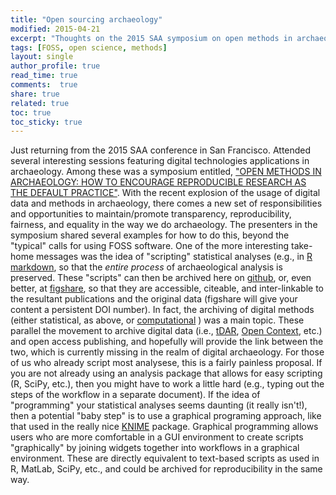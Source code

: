 ```yaml
---
title: "Open sourcing archaeology"
modified: 2015-04-21
excerpt: "Thoughts on the 2015 SAA symposium on open methods in archaeology"
tags: [FOSS, open science, methods]
layout: single
author_profile: true
read_time: true
comments:  true
share: true
related: true
toc: true
toc_sticky: true
---
```


Just returning from the 2015 SAA conference in San Francisco. Attended several interesting sessions featuring digital technologies applications in archaeology. Among these was a symposium entitled, ["OPEN METHODS IN ARCHAEOLOGY: HOW TO ENCOURAGE REPRODUCIBLE RESEARCH AS THE DEFAULT PRACTICE"](https://github.com/benmarwick/SAA2015-Open-Methods). With the recent explosion of the usage of digital data and methods in archaeology, there comes a new set of responsibilities and opportunities to maintain/promote transparency, reproducibility, fairness, and equality in the way we do archaeology. The presenters in the symposium shared several examples for how to do this, beyond the "typical" calls for using FOSS software. One of the more interesting take-home messages was the idea of "scripting" statistical analyses (e.g., in [R markdown](http://rmarkdown.rstudio.com/), so that the *entire process* of archaeological analysis is preserved. These "scripts" can then be archived here on [github](https://github.com/), or, even better, at [figshare](figshare.com), so that they are accessible, citeable, and inter-linkable to the resultant publications and the original data (figshare will give your content a persistent DOI number). In fact, the archiving of digital methods (either statistical, as above, or [computational](www.openabm.org) ) was a main topic. These parallel the movement to archive digital data (i.e., [tDAR](www.tdar.org), [Open Context](opencontext.org), etc.) and open access publishing, and hopefully will provide the link between the two, which is currently missing in the realm of digital archaeology. For those of us who already script most analysese, this is a fairly painless proposal. If you are not already using an analysis package that allows for easy scripting (R, SciPy, etc.), then you might have to work a little hard (e.g., typing out the steps of the workflow in a separate document). If the idea of "programming" your statistical analyses seems daunting (it really isn't!), then a potential "baby step" is to use a graphical programing approach, like that used in the really nice [KNIME](www.knime.org) package. Graphical programming allows users who are more comfortable in a GUI environment to create scripts "graphically" by  joining widgets together into workflows in a graphical environment. These are directly equivalent to text-based scripts as used in R, MatLab, SciPy, etc., and could be archived for reproducibility in the same way.


